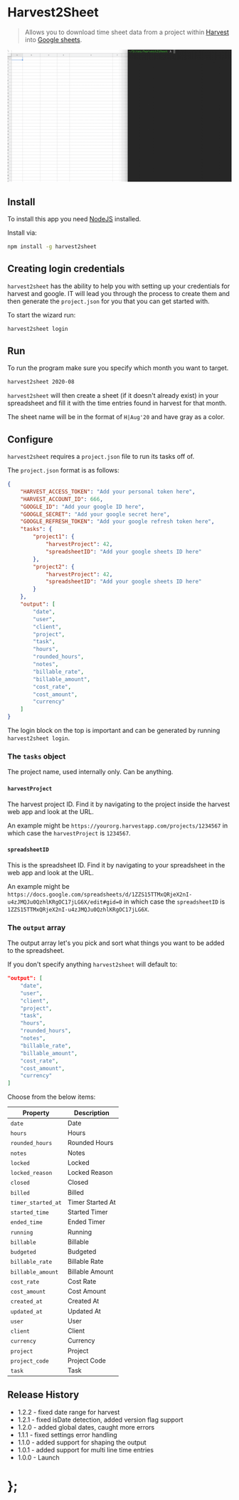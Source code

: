 # Harvest2Sheet

> Allows you to download time sheet data from a project within [Harvest](https://www.getharvest.com/) into [Google sheets](https://docs.google.com/spreadsheets).

<p align="center"><img src="https://raw.githubusercontent.com/dominikwilkowski/harvest2sheet/released/cli/assets/harvest2sheet.gif" alt="Running harvest2sheet can batch several tasks together"></p>

## Install

To install this app you need [NodeJS](https://nodejs.org/en/) installed.

Install via:

```sh
npm install -g harvest2sheet
```

## Creating login credentials

`harvest2sheet` has the ability to help you with setting up your credentials for harvest and google. IT will lead you through the process to create them and then generate the `project.json` for you that you can get started with.

To start the wizard run:

```sh
harvest2sheet login
```

## Run

To run the program make sure you specify which month you want to target.

```sh
harvest2sheet 2020-08
```

`harvest2sheet` will then create a sheet (if it doesn't already exist) in your spreadsheet and fill it with the time entries found in harvest for that month.

The sheet name will be in the format of `H|Aug'20` and have gray as a color.

## Configure

`harvest2sheet` requires a `project.json` file to run its tasks off of.

The `project.json` format is as follows:

```json
{
	"HARVEST_ACCESS_TOKEN": "Add your personal token here",
	"HARVEST_ACCOUNT_ID": 666,
	"GOOGLE_ID": "Add your google ID here",
	"GOOGLE_SECRET": "Add your google secret here",
	"GOOGLE_REFRESH_TOKEN": "Add your google refresh token here",
	"tasks": {
		"project1": {
			"harvestProject": 42,
			"spreadsheetID": "Add your google sheets ID here"
		},
		"project2": {
			"harvestProject": 42,
			"spreadsheetID": "Add your google sheets ID here"
		}
	},
	"output": [
		"date",
		"user",
		"client",
		"project",
		"task",
		"hours",
		"rounded_hours",
		"notes",
		"billable_rate",
		"billable_amount",
		"cost_rate",
		"cost_amount",
		"currency"
	]
}
```

The login block on the top is important and can be generated by running `harvest2sheet login`.

### The `tasks` object

The project name, used internally only. Can be anything.

#### `harvestProject`

The harvest project ID. Find it by navigating to the project inside the harvest web app and look at the URL.

An example might be `https://yourorg.harvestapp.com/projects/1234567` in which case the `harvestProject` is `1234567`.

#### `spreadsheetID`

This is the spreadsheet ID. Find it by navigating to your spreadsheet in the web app and look at the URL.

An example might be `https://docs.google.com/spreadsheets/d/1ZZS15TTMxQRjeX2nI-u4zJMQJu0QzhlKRgOC17jLG6X/edit#gid=0`
in which case the `spreadsheetID` is `1ZZS15TTMxQRjeX2nI-u4zJMQJu0QzhlKRgOC17jLG6X`.

### The `output` array

The output array let's you pick and sort what things you want to be added to the spreadsheet.

If you don't specify anything `harvest2sheet` will default to:

```json
"output": [
	"date",
	"user",
	"client",
	"project",
	"task",
	"hours",
	"rounded_hours",
	"notes",
	"billable_rate",
	"billable_amount",
	"cost_rate",
	"cost_amount",
	"currency"
]
```

Choose from the below items:

| Property           | Description      |
| ------------------ | ---------------- |
| `date`             | Date             |
| `hours`            | Hours            |
| `rounded_hours`    | Rounded Hours    |
| `notes`            | Notes            |
| `locked`           | Locked           |
| `locked_reason`    | Locked Reason    |
| `closed`           | Closed           |
| `billed`           | Billed           |
| `timer_started_at` | Timer Started At |
| `started_time`     | Started Timer    |
| `ended_time`       | Ended Timer      |
| `running`          | Running          |
| `billable`         | Billable         |
| `budgeted`         | Budgeted         |
| `billable_rate`    | Billable Rate    |
| `billable_amount`  | Billable Amount  |
| `cost_rate`        | Cost Rate        |
| `cost_amount`      | Cost Amount      |
| `created_at`       | Created At       |
| `updated_at`       | Updated At       |
| `user`             | User             |
| `client`           | Client           |
| `currency`         | Currency         |
| `project`          | Project          |
| `project_code`     | Project Code     |
| `task`             | Task             |

## Release History

- 1.2.2 - fixed date range for harvest
- 1.2.1 - fixed isDate detection, added version flag support
- 1.2.0 - added global dates, caught more errors
- 1.1.1 - fixed settings error handling
- 1.1.0 - added support for shaping the output
- 1.0.1 - added support for multi line time entries
- 1.0.0 - Launch

# };
